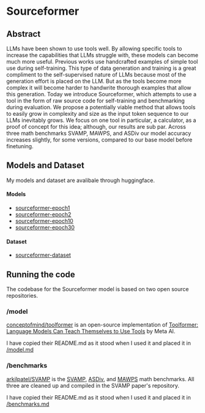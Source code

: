 # Sourceformer

## Abstract

LLMs have been shown to use tools well. By allowing specific tools to increase the capabilities that LLMs struggle with, these models can become much more useful. Previous works use handcrafted examples of simple tool use during self-training. This type of data generation and training is a great compliment to the self-supervised nature of LLMs because most of the generation effort is placed on the LLM. But as the tools become more complex it will become harder to handwrite thorough examples that allow this generation. Today we introduce Sourceformer, which attempts to use a tool in the form of raw source code for self-training and benchmarking during evaluation. We propose a potentially viable method that allows tools to easily grow in complexity and size as the input token sequence to our LLMs inevitably grows. We focus on one tool in particular, a calculator, as a proof of concept for this idea; although, our results are sub par. Across three math benchmarks SVAMP, MAWPS, and ASDiv our model accuracy increases slightly, for some versions, compared to our base model before finetuning.

## Models and Dataset

My models and dataset are avalibale through huggingface.

#### Models
- [sourceformer-epoch1](https://huggingface.co/eerichmond33/sourceformer-epoch1)
- [sourceformer-epoch2](https://huggingface.co/eerichmond33/sourceformer-epoch2)
- [sourceformer-epoch10](https://huggingface.co/eerichmond33/sourceformer-epoch10)
- [sourceformer-epoch30](https://huggingface.co/eerichmond33/sourceformer-epoch30)

#### Dataset
- [sourceformer-dataset](https://huggingface.co/datasets/eerichmond33/sourceformer-dataset)

## Running the code

The codebase for the Sourceformer model is based on two open source repositories.

### /model

[conceptofmind/toolformer](https://github.com/conceptofmind/toolformer) is an open-source implementation of [Toolformer: Language Models Can Teach Themselves to Use Tools](https://arxiv.org/abs/2302.04761) by Meta AI.

I have copied their README.md as it stood when I used it and placed it in [/model.md](https://github.com/erichmond33/sourceformer/blob/main/model.md)

### /benchmarks

[arkilpatel/SVAMP](https://github.com/arkilpatel/SVAMP) is the [SVAMP](https://arxiv.org/abs/2103.07191), [ASDiv](https://arxiv.org/abs/2106.15772), and [MAWPS](https://aclanthology.org/N16-1136.pdf) math benchmarks. All three are cleaned up and compiled in the SVAMP paper's repository.

I have copied their README.md as it stood when I used it and placed it in [/benchmarks.md](https://github.com/erichmond33/sourceformer/blob/main/benchmarks.md)
